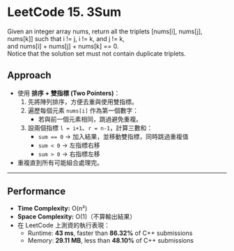 # LeetCode 15. 3Sum
Given an integer array nums, return all the triplets [nums[i], nums[j], nums[k]] such that i != j, i != k, and j != k,<br>
and nums[i] + nums[j] + nums[k] == 0.<br>
Notice that the solution set must not contain duplicate triplets.

## Approach
- 使用 **排序 + 雙指標 (Two Pointers)**：
  1. 先將陣列排序，方便去重與使用雙指標。
  2. 遍歷每個元素 `nums[i]` 作為第一個數字：
     - 若與前一個元素相同，跳過避免重複。
  3. 設兩個指標 `l = i+1`、`r = n-1`，計算三數和：
     - `sum == 0` → 加入結果，並移動雙指標，同時跳過重複值  
     - `sum < 0` → 左指標右移  
     - `sum > 0` → 右指標左移
- 重複直到所有可能組合處理完。

---

## Performance
- **Time Complexity:** O(n²)  
- **Space Complexity:** O(1)（不算輸出結果）  
- 在 LeetCode 上測資的執行表現：  
  - Runtime: **43 ms**, faster than **86.32%** of C++ submissions  
  - Memory: **29.11 MB**, less than **48.10%** of C++ submissions  
